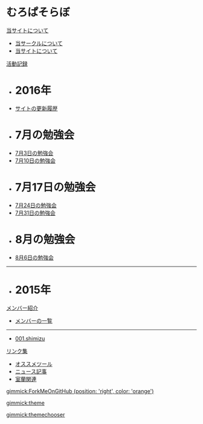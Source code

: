 # むろぱそらぼ

[当サイトについて]()

  * [当サークルについて](md/about/circle.md)
  * [当サイトについて](md/about/site.md)


[活動記録]()

  * # 2016年
  * [サイトの更新履歴](md/sitelog/2016.md)
  * # 7月の勉強会
  * [7月3日の勉強会](md/sitelog/2016/2016-07-03.md)
  * [7月10日の勉強会](md/sitelog/2016/2016-07-10.md)
  * # 7月17日の勉強会
  * [7月24日の勉強会](md/sitelog/2016/2016-07-24.md)
  * [7月31日の勉強会](md/sitelog/2016/2016-07-31.md)
  * # 8月の勉強会
  * [8月6日の勉強会](md/sitelog/2016/2016-08-06.md)
  - - - -
  * # 2015年


[メンバー紹介]()

  * [メンバーの一覧](md/member/memberlist.md)
  - - - -
  * [001.shimizu](md/member/001.shimizu.md)


[リンク集]()

  * [オススメツール](md/links/tools.md)
  * [ニュース記事](md/links/news.md)
  * [室蘭関連](md/links/muroran.md)


<!-- color is one of [ 'red', 'darkblue', 'green', 'orange', 'white', 'gray' ] -->
[gimmick:ForkMeOnGitHub (position: 'right', color: 'orange') ](https://github.com/muropclab)

<!-- 'bootstrap','amelia','cerulean','cosmo','cyborg','flatly','journal','readable','simplex','slate','spacelab','united','yeti' -->
[gimmick:theme](readable)
<!-- [gimmick:theme (inverse: true)](readable) -->

[gimmick:themechooser](テーマを変える)
